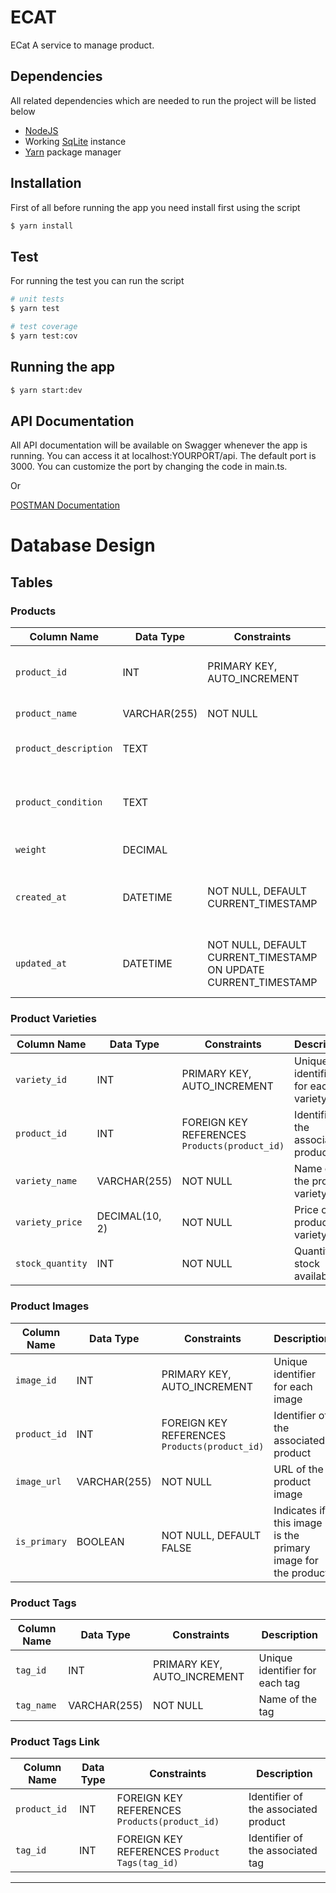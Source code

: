 # ECAT

ECat A service to manage product.


## Dependencies
All related dependencies which are needed to run the project will be listed below
- [NodeJS](https://nodejs.org/en/download/)
- Working [SqLite](https://www.sqlite.org/) instance
- [Yarn](https://yarnpkg.com/) package manager

## Installation
First of all before running the app you need install first using the script

```bash
$ yarn install
```

## Test
For running the test you can run the script

```bash
# unit tests
$ yarn test

# test coverage
$ yarn test:cov
```

## Running the app

```bash
$ yarn start:dev
```

## API Documentation
All API documentation will be available on Swagger whenever the app is running. You can access it at localhost:YOURPORT/api. The default port is 3000. You can customize the port by changing the code in main.ts.

Or

[POSTMAN Documentation](https://www.postman.com/technical-specialist-42256706/workspace/ecat/overview)

# Database Design

## **Tables**

### **Products**

| Column Name        | Data Type | Constraints        | Description                     |
|--------------------|-----------|--------------------|---------------------------------|
| `product_id`       | INT       | PRIMARY KEY, AUTO_INCREMENT | Unique identifier for each product |
| `product_name`     | VARCHAR(255) | NOT NULL         | Name of the product             |
| `product_description` | TEXT    |                    | Description of the product      |
| `product_condition` | TEXT    |                    | Condition of the product New or Second     |
| `weight` | DECIMAL    |                    | Weight of the product      |
| `created_at`       | DATETIME  | NOT NULL, DEFAULT CURRENT_TIMESTAMP | Timestamp when the product was created |
| `updated_at`       | DATETIME  | NOT NULL, DEFAULT CURRENT_TIMESTAMP ON UPDATE CURRENT_TIMESTAMP | Timestamp when the product was last updated |

### **Product Varieties**

| Column Name        | Data Type | Constraints        | Description                     |
|--------------------|-----------|--------------------|---------------------------------|
| `variety_id`       | INT       | PRIMARY KEY, AUTO_INCREMENT | Unique identifier for each variety |
| `product_id`       | INT       | FOREIGN KEY REFERENCES `Products(product_id)` | Identifier of the associated product |
| `variety_name`     | VARCHAR(255) | NOT NULL         | Name of the product variety     |
| `variety_price`    | DECIMAL(10, 2) | NOT NULL       | Price of the product variety    |
| `stock_quantity`   | INT       | NOT NULL           | Quantity of stock available     |

### **Product Images**

| Column Name        | Data Type | Constraints        | Description                     |
|--------------------|-----------|--------------------|---------------------------------|
| `image_id`         | INT       | PRIMARY KEY, AUTO_INCREMENT | Unique identifier for each image |
| `product_id`       | INT       | FOREIGN KEY REFERENCES `Products(product_id)` | Identifier of the associated product |
| `image_url`        | VARCHAR(255) | NOT NULL         | URL of the product image        |
| `is_primary`       | BOOLEAN   | NOT NULL, DEFAULT FALSE | Indicates if this image is the primary image for the product |

### **Product Tags**

| Column Name        | Data Type | Constraints        | Description                     |
|--------------------|-----------|--------------------|---------------------------------|
| `tag_id`           | INT       | PRIMARY KEY, AUTO_INCREMENT | Unique identifier for each tag |
| `tag_name`         | VARCHAR(255) | NOT NULL         | Name of the tag                 |

### **Product Tags Link**

| Column Name        | Data Type | Constraints        | Description                     |
|--------------------|-----------|--------------------|---------------------------------|
| `product_id`       | INT       | FOREIGN KEY REFERENCES `Products(product_id)` | Identifier of the associated product |
| `tag_id`           | INT       | FOREIGN KEY REFERENCES `Product Tags(tag_id)` | Identifier of the associated tag |

---